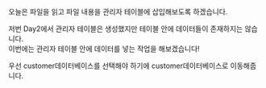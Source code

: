 오늘은 파일을 읽고 파일 내용을 관리자 테이블에 삽입해보도록 하겠습니다.<br>

저번 Day2에서 관리자 테이블은 생성했지만 테이블 안에 데이터들이 존재하지는 않습니다.<br>
이번에는 관리자 테이블 안에 데이터를 넣는 작업을 해보겠습니다!<br>

우선 customer데이터베이스를 선택해야 하기에 customer데이터베이스로 이동해줍니다.<br>

